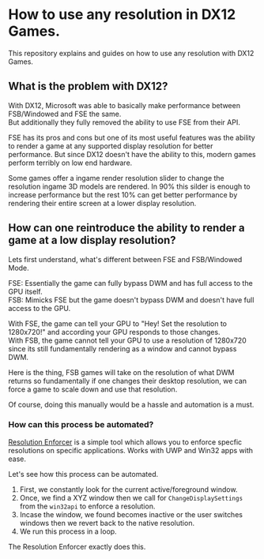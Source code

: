 # How to use any resolution in DX12 Games.
This repository explains and guides on how to use any resolution with DX12 Games.

## What is the problem with DX12?
With DX12, Microsoft was able to basically make performance between FSB/Windowed and FSE the same.            
But additionally they fully removed the ability to use FSE from their API.         

FSE has its pros and cons but one of its most useful features was the ability to render a game at any supported display resolution for better performance. But since DX12 doesn't have the ability to this, modern games perform terribly on low end hardware.

Some games offer a ingame render resolution slider to change the resolution ingame 3D models are rendered.
In 90% this silder is enough to increase performance but the rest 10% can get better performance by rendering their entire screen at a lower display resolution.

## How can one reintroduce the ability to render a game at a low display resolution?

Lets first understand, what's different between FSE and FSB/Windowed Mode.

FSE: Essentially the game can fully bypass DWM and has full access to the GPU itself.           
FSB: Mimicks FSE but the game doesn't bypass DWM and doesn't have full access to the GPU.              

With FSE, the game can tell your GPU to "Hey! Set the resolution to 1280x720!" and according your GPU responds to those changes.                              
With FSB, the game cannot tell your GPU to use a resolution of 1280x720 since its still fundamentally rendering as a window and cannot bypass DWM.                     

Here is the thing, FSB games will take on the resolution of what DWM returns so fundamentally if one changes their desktop resolution, we can force a game to scale down and use that resolution.           

Of course, doing this manually would be a hassle and automation is a must.          

### How can this process be automated?

[Resolution Enforcer](https://github.com/aetopia/resolution-enforcer) is a simple tool which allows you to enforce specfic resolutions on specific applications. Works with UWP and Win32 apps with ease.    

Let's see how this process can be automated.       

1. First, we constantly look for the current active/foreground window.
2. Once, we find a XYZ window then we call for `ChangeDisplaySettings` from the `win32api` to enforce a resolution.
3. Incase the window, we found becomes inactive or the user switches windows then we revert back to the native resolution.
4. We run this process in a loop.    

The Resolution Enforcer exactly does this.
